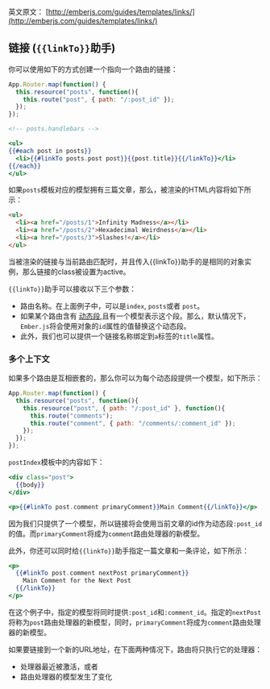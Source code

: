英文原文： [http://emberjs.com/guides/templates/links/](http://emberjs.com/guides/templates/links/)

## 链接 (`{{linkTo}}`助手)

你可以使用如下的方式创建一个指向一个路由的链接：

```js
App.Router.map(function() {
  this.resource("posts", function(){
    this.route("post", { path: "/:post_id" });
  });
});
```

```handlebars
<!-- posts.handlebars -->

<ul>
{{#each post in posts}}
  <li>{{#linkTo posts.post post}}{{post.title}}{{/linkTo}}</li>
{{/each}}
</ul>
```

如果`posts`模板对应的模型拥有三篇文章，那么，被渲染的HTML内容将如下所示：

```html
<ul>
  <li><a href="/posts/1">Infinity Madness</a></li>
  <li><a href="/posts/2">Hexadecimal Weirdness</a></li>
  <li><a href="/posts/3">Slashes!</a></li>
</ul>
```

当被渲染的链接与当前路由匹配时，并且传入{{linkTo}}助手的是相同的对象实例，那么链接的class被设置为active。

`{{linkTo}}`助手可以接收以下三个参数：

* 路由名称。在上面例子中，可以是`index`, `posts`或者 `post`。
* 如果某个路由含有
  [动态段](/guides/routing/defining-your-routes/#toc_dynamic-segments),且有一个模型表示这个段。那么，默认情况下，`Ember.js`将会使用对象的`id`属性的值替换这个动态段。
* 此外，我们也可以提供一个链接名称绑定到`a`标签的`title`属性。

### 多个上下文

如果多个路由是互相嵌套的，那么你可以为每个动态段提供一个模型，如下所示：

```js
App.Router.map(function() {
  this.resource("posts", function(){
    this.resource("post", { path: "/:post_id" }, function(){
      this.route("comments");
      this.route("comment", { path: "/comments/:comment_id" });
    });
  });
});
```

`postIndex`模板中的内容如下：

```handlebars
<div class="post">
  {{body}}
</div>

<p>{{#linkTo post.comment primaryComment}}Main Comment{{/linkTo}}</p>
```

因为我们只提供了一个模型，所以链接将会使用当前文章的id作为动态段`:post_id`的值。而`primaryComment`将成为`comment`路由处理器的新模型。

此外，你还可以同时给`{{linkTo}}`助手指定一篇文章和一条评论，如下所示：

```handlebars
<p>
  {{#linkTo post.comment nextPost primaryComment}}
    Main Comment for the Next Post
  {{/linkTo}}
</p>
```

在这个例子中，指定的模型将同时提供`:post_id`和`:comment_id`。指定的`nextPost`将称为`post`路由处理器的新模型，同时，`primaryComment`将成为`comment`路由处理器的新模型。

如果要链接到一个新的URL地址，在下面两种情况下，路由将只执行它的处理器：

* 处理器最近被激活，或者
* 路由处理器的模型发生了变化
